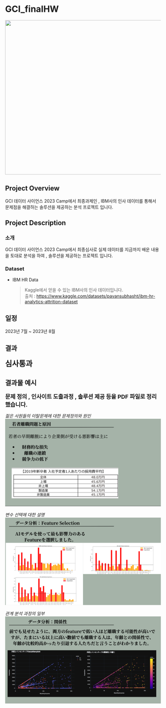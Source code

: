 # GCI_finalHW

<p align='center'>
  <img src='https://github.com/Dae-yangKim/GCI_finalHW/assets/102850893/808a0c09-733d-45b9-9cf0-d6beb24c0f26' width=700 height=500>
</p>

## Project Overview

GCI 데이터 사이언스 2023 Camp에서 최종과제인 , IBM사의 인사 데이터를 통해서 문제점을 해결하는 솔루션을 제공하는 분석 프로젝트 입니다.

## Project Description

### 소개

GCI 데이터 사이언스 2023 Camp에서 최종심사로 실제 데이터를 지금까지 배운 내용을 토대로 분석을 하여 , 솔루션을 제공하는 프로젝트 입니다.

### Dataset

- IBM HR Data

  > Kaggle에서 얻을 수 있는 IBM사의 인사 데이터입니다.<br>
  출처 : https://www.kaggle.com/datasets/pavansubhasht/ibm-hr-analytics-attrition-dataset

## 일정
2023년 7월 ~ 2023년 8월

## 결과
<b><font size = 5>심사통과</font></b>

## 결과물 예시

<b><font size = 4>문제 정의 , 인사이트 도출과정 , 솔루션 제공 등을 PDF 파일로 정리했습니다.</font></b>

_젊은 사원들의 이탈문제에 대한 문제정의와 원인_
<img src="/pdf_1.png">

_변수 선택에 대한 설명_
<img src="/pdf_2.png">

_관계 분석 과정의 일부_
<img src="/pdf_3.png">
